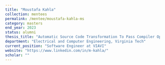 ```yaml
---
title: "Moustafa Kahla"
collection: mentees
permalink: /mentee/moustafa-kahla-ms
category: masters
end_year: 2023
status: alumni
thesis_title: "Automatic Source Code Transformation To Pass Compiler Optimization"
department: "Electrical and Computer Engineering, Virginia Tech"
current_position: "Software Engineer at VIAVI"
website: "https://www.linkedin.com/in/m-kahla/"
scholar: ""
---
```

